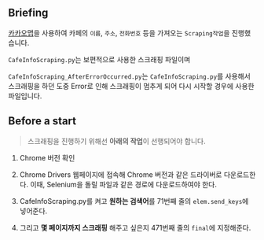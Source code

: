 ## Briefing

[카카오맵](https://map.kakao.com/)을 사용하여 카페의 `이름`, `주소`, `전화번호` 등을 가져오는 `Scraping작업`을 진행했습니다.



`CafeInfoScraping.py`는 보편적으로 사용한 스크래핑 파일이며

`CafeInfoScraping_AfterErrorOccurred.py`는 `CafeInfoScraping.py`를 사용해서 스크래핑을 하던 도중 Error로 인해 스크래핑이 멈추게 되어 다시 시작할 경우에 사용한 파일입니다.



## Before a start

>  스크래핑을 진행하기 위해선 **아래의 작업**이 선행되어야 합니다.



1. Chrome 버전 확인
   
2. Chrome Drivers 웹페이지에 접속해 Chrome 버전과 같은 드라이버로 다운로드한다.
   이때, Selenium을 돌릴 파일과 같은 경로에 다운로드하여야 한다.

3. CafeInfoScraping.py를 켜고 **원하는 검색어**를 71번째 줄의 `elem.send_keys`에 넣어준다.
   

4. 그리고 **몇 페이지까지 스크래핑** 해주고 싶은지 471번째 줄의 `final`에 지정해준다.

